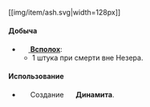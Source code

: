 [[img/item/ash.svg|width=128px]]

#### Добыча
- [<img src="https://gamepedia.cursecdn.com/minecraft_gamepedia/5/5a/Blaze.gif" width="16"> **Всполох**](https://github.com/SoSeDiK-Universe/Wiki/wiki/Всполох):
  - 1 штука при смерти вне Незера.

#### Использование
- <img src="https://gamepedia.cursecdn.com/minecraft_gamepedia/0/07/Crafting_Table_JE4.png" width="16"> Создание <img src="https://gamepedia.cursecdn.com/minecraft_gamepedia/5/51/TNT_JE2_BE2.png" width="16"> **Динамита**.